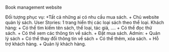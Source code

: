 Book management website

Đối tượng phục vụ: +Tất cả những ai có nhu cầu mua sách.
                   + Chủ website quản lý sách.
User Stories:
1 trang hiển thị các loại sách theo thể loại.
Khách hàng: + Có thể tìm kiếm tên sách, thể loại, tác giả, ....
            + Có thể đọc thử sách.
            + Có thể xem các thông tin về sách.
            + Đặt mua sách.
Admin: + Quản lý sách
       + Có thể thay đổi thông tin về sách
       + Có thể thêm, xóa sách.
       + Hỗ trợ khách hàng.
       + Quản lý khách hàng.
             
